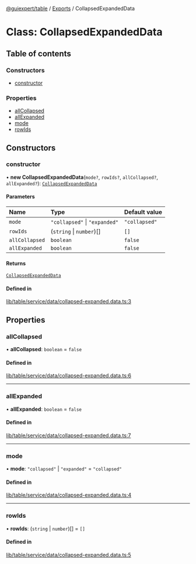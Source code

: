[@guiexpert/table](../README.md) / [Exports](../modules.md) / CollapsedExpandedData

# Class: CollapsedExpandedData

## Table of contents

### Constructors

- [constructor](CollapsedExpandedData.md#constructor)

### Properties

- [allCollapsed](CollapsedExpandedData.md#allcollapsed)
- [allExpanded](CollapsedExpandedData.md#allexpanded)
- [mode](CollapsedExpandedData.md#mode)
- [rowIds](CollapsedExpandedData.md#rowids)

## Constructors

### constructor

• **new CollapsedExpandedData**(`mode?`, `rowIds?`, `allCollapsed?`, `allExpanded?`): [`CollapsedExpandedData`](CollapsedExpandedData.md)

#### Parameters

| Name | Type | Default value |
| :------ | :------ | :------ |
| `mode` | ``"collapsed"`` \| ``"expanded"`` | `"collapsed"` |
| `rowIds` | (`string` \| `number`)[] | `[]` |
| `allCollapsed` | `boolean` | `false` |
| `allExpanded` | `boolean` | `false` |

#### Returns

[`CollapsedExpandedData`](CollapsedExpandedData.md)

#### Defined in

[lib/table/service/data/collapsed-expanded.data.ts:3](https://github.com/guiexperttable/ge-table/blob/65066c0/libs/table/src/lib/table/service/data/collapsed-expanded.data.ts#L3)

## Properties

### allCollapsed

• **allCollapsed**: `boolean` = `false`

#### Defined in

[lib/table/service/data/collapsed-expanded.data.ts:6](https://github.com/guiexperttable/ge-table/blob/65066c0/libs/table/src/lib/table/service/data/collapsed-expanded.data.ts#L6)

___

### allExpanded

• **allExpanded**: `boolean` = `false`

#### Defined in

[lib/table/service/data/collapsed-expanded.data.ts:7](https://github.com/guiexperttable/ge-table/blob/65066c0/libs/table/src/lib/table/service/data/collapsed-expanded.data.ts#L7)

___

### mode

• **mode**: ``"collapsed"`` \| ``"expanded"`` = `"collapsed"`

#### Defined in

[lib/table/service/data/collapsed-expanded.data.ts:4](https://github.com/guiexperttable/ge-table/blob/65066c0/libs/table/src/lib/table/service/data/collapsed-expanded.data.ts#L4)

___

### rowIds

• **rowIds**: (`string` \| `number`)[] = `[]`

#### Defined in

[lib/table/service/data/collapsed-expanded.data.ts:5](https://github.com/guiexperttable/ge-table/blob/65066c0/libs/table/src/lib/table/service/data/collapsed-expanded.data.ts#L5)
